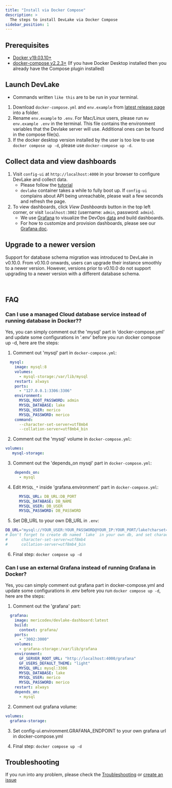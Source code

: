 ```yaml
---
title: "Install via Docker Compose"
description: >
  The steps to install DevLake via Docker Compose
sidebar_position: 1
---
```


## Prerequisites

- [Docker v19.03.10+](https://docs.docker.com/get-docker)
- [docker-compose v2.2.3+](https://docs.docker.com/compose/install/) (If you have Docker Desktop installed then you already have the Compose plugin installed)

## Launch DevLake

- Commands written `like this` are to be run in your terminal.

1. Download `docker-compose.yml` and `env.example` from [latest release page](https://github.com/apache/incubator-devlake/releases/latest) into a folder.
2. Rename `env.example` to `.env`. For Mac/Linux users, please run `mv env.example .env` in the terminal. This file contains the environment variables that the Devlake server will use. Additional ones can be found in the compose file(s).
3. If the docker desktop version installed by the user is too low to use `docker compose up -d`, please use `docker-compose up -d`.

## Collect data and view dashboards

1. Visit `config-ui` at `http://localhost:4000` in your browser to configure DevLake and collect data.
   - Please follow the [tutorial](Configuration/Tutorial.md)
   - `devlake` container takes a while to fully boot up. If `config-ui` complains about API being unreachable, please wait a few seconds and refresh the page.
2. To view dashboards, click _View Dashboards_ button in the top left corner, or visit `localhost:3002` (username: `admin`, password: `admin`).
   - We use [Grafana](https://grafana.com/) to visualize the DevOps [data](/Overview/SupportedDataSources.md) and build dashboards.
   - For how to customize and provision dashboards, please see our [Grafana doc](../Configuration/Dashboards/GrafanaUserGuide.md).

## Upgrade to a newer version

Support for database schema migration was introduced to DevLake in v0.10.0. From v0.10.0 onwards, users can upgrade their instance smoothly to a newer version. However, versions prior to v0.10.0 do not support upgrading to a newer version with a different database schema.

<br/>

## FAQ
### Can I use a managed Cloud database service instead of running database in Docker??

Yes, you can simply comment out the 'mysql' part in 'docker-compose.yml' and update some configurations in '.env' before you run docker compose up -d, here are the steps:

1. Comment out 'mysql' part in `docker-compose.yml`:
```yaml
  mysql:
    image: mysql:8
    volumes:
      - mysql-storage:/var/lib/mysql
    restart: always
    ports:
      - "127.0.0.1:3306:3306"
    environment:
      MYSQL_ROOT_PASSWORD: admin
      MYSQL_DATABASE: lake
      MYSQL_USER: merico
      MYSQL_PASSWORD: merico
    command:
      --character-set-server=utf8mb4
      --collation-server=utf8mb4_bin
```

2. Comment out the 'mysql' volume in `docker-compose.yml`:

```yaml
volumes:
   mysql-storage:
```

3. Comment out the 'depends_on mysql' part in `docker-compose.yml`:

```yaml
    depends_on:
      - mysql
```

4. Edit `MYSQL_*` inside 'grafana.environment' part in `docker-compose.yml`:

```yaml
      MYSQL_URL: DB_URL:DB_PORT
      MYSQL_DATABASE: DB_NAME
      MYSQL_USER: DB_USER
      MYSQL_PASSWORD: DB_PASSWORD
```

5. Set DB_URL to your own DB_URL in `.env`:

```bash
DB_URL="mysql://YOUR_USER:YOUR_PASSWORD@YOUR_IP:YOUR_PORT/lake?charset=utf8mb4&parseTime=True"
# Don't forget to create db named `lake` in your own db, and set character-set-server=utf8mb4, collation-server=utf8mb4_bin as below
#      character-set-server=utf8mb4
#      collation-server=utf8mb4_bin
```

6. Final step: `docker compose up -d`

### Can I use an external Grafana instead of running Grafana in Docker?

Yes, you can simply comment out grafana part in docker-compose.yml and update some configurations in .env before you run `docker compose up -d`, here are the steps:

1. Comment out the 'grafana' part:

```yaml
  grafana:
    image: mericodev/devlake-dashboard:latest
    build:
      context: grafana/
    ports:
      - "3002:3000"
    volumes:
      - grafana-storage:/var/lib/grafana
    environment:
      GF_SERVER_ROOT_URL: "http://localhost:4000/grafana"
      GF_USERS_DEFAULT_THEME: "light"
      MYSQL_URL: mysql:3306
      MYSQL_DATABASE: lake
      MYSQL_USER: merico
      MYSQL_PASSWORD: merico
    restart: always
    depends_on:
      - mysql
```

2. Comment out grafana volume:

```yaml
volumes:
  grafana-storage:
```

3. Set config-ui.environment.GRAFANA_ENDPOINT to your own grafana url in docker-compose.yml

4. Final step: `docker compose up -d`

## Troubleshooting

If you run into any problem, please check the [Troubleshooting](/Troubleshooting/Installation.md) or [create an issue](https://github.com/apache/incubator-devlake/issues)
